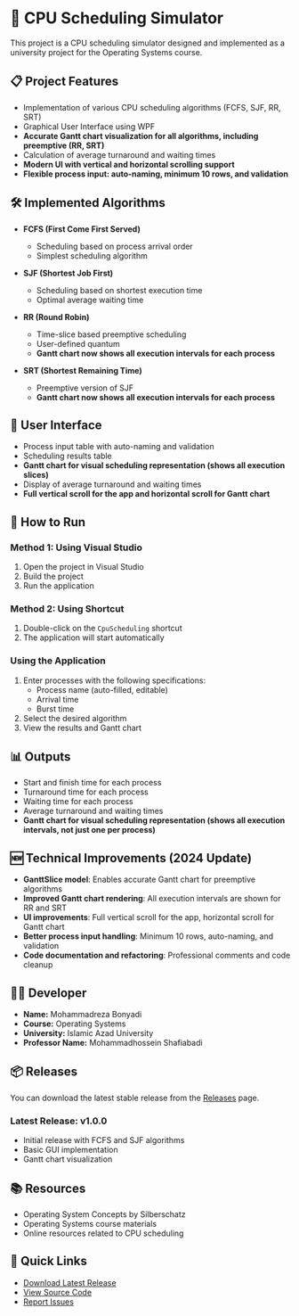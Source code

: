 # 🚀 CPU Scheduling Simulator

This project is a CPU scheduling simulator designed and implemented as a university project for the Operating Systems course.

## 📋 Project Features

- Implementation of various CPU scheduling algorithms (FCFS, SJF, RR, SRT)
- Graphical User Interface using WPF
- **Accurate Gantt chart visualization for all algorithms, including preemptive (RR, SRT)**
- Calculation of average turnaround and waiting times
- **Modern UI with vertical and horizontal scrolling support**
- **Flexible process input: auto-naming, minimum 10 rows, and validation**

## 🛠️ Implemented Algorithms

- **FCFS (First Come First Served)**
  - Scheduling based on process arrival order
  - Simplest scheduling algorithm

- **SJF (Shortest Job First)**
  - Scheduling based on shortest execution time
  - Optimal average waiting time

- **RR (Round Robin)**
  - Time-slice based preemptive scheduling
  - User-defined quantum
  - **Gantt chart now shows all execution intervals for each process**

- **SRT (Shortest Remaining Time)**
  - Preemptive version of SJF
  - **Gantt chart now shows all execution intervals for each process**

## 🎨 User Interface

- Process input table with auto-naming and validation
- Scheduling results table
- **Gantt chart for visual scheduling representation (shows all execution slices)**
- Display of average turnaround and waiting times
- **Full vertical scroll for the app and horizontal scroll for Gantt chart**

## 🚀 How to Run

### Method 1: Using Visual Studio
1. Open the project in Visual Studio
2. Build the project
3. Run the application

### Method 2: Using Shortcut
1. Double-click on the `CpuScheduling` shortcut
2. The application will start automatically

### Using the Application
1. Enter processes with the following specifications:
   - Process name (auto-filled, editable)
   - Arrival time
   - Burst time
2. Select the desired algorithm
3. View the results and Gantt chart

## 📊 Outputs

- Start and finish time for each process
- Turnaround time for each process
- Waiting time for each process
- Average turnaround and waiting times
- **Gantt chart for visual scheduling representation (shows all execution intervals, not just one per process)**

## 🆕 Technical Improvements (2024 Update)

- **GanttSlice model**: Enables accurate Gantt chart for preemptive algorithms
- **Improved Gantt chart rendering**: All execution intervals are shown for RR and SRT
- **UI improvements**: Full vertical scroll for the app, horizontal scroll for Gantt chart
- **Better process input handling**: Minimum 10 rows, auto-naming, and validation
- **Code documentation and refactoring**: Professional comments and code cleanup

## 👨‍💻 Developer

- **Name:** Mohammadreza Bonyadi
- **Course:** Operating Systems
- **University:** Islamic Azad University
- **Professor Name:** Mohammadhossein Shafiabadi

## 📦 Releases

You can download the latest stable release from the [Releases](https://github.com/Mohammadreza0083/CpuScheduling/releases) page.

### Latest Release: v1.0.0
- Initial release with FCFS and SJF algorithms
- Basic GUI implementation
- Gantt chart visualization

## 📚 Resources

- Operating System Concepts by Silberschatz
- Operating Systems course materials
- Online resources related to CPU scheduling

## 🔗 Quick Links
- [Download Latest Release](https://github.com/Mohammadreza0083/CpuScheduling/releases/latest)
- [View Source Code](https://github.com/Mohammadreza0083/CpuScheduling)
- [Report Issues](https://github.com/Mohammadreza0083/CpuScheduling/issues) 
